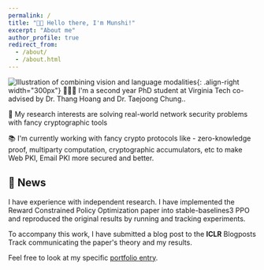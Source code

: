 ```yaml
---
permalink: /
title: "👋🏼 Hello there, I'm Munshi!"
excerpt: "About me"
author_profile: true
redirect_from: 
  - /about/
  - /about.html
---
```




![Illustration of combining vision and language modalities](/images/image_to_text_vis.png){: .align-right width="300px"}
👨🏻‍💻 I'm a second year PhD student at Virginia Tech co-advised by Dr. Thang Hoang and Dr. Taejoong Chung..

🔬 My research interests are solving real-world network security problems with fancy cryptographic tools

📚 I'm currently working with fancy crypto protocols like - zero-knowledge proof, multiparty computation, cryptographic accumulators, etc to make Web PKI, Email PKI more secured and better.



## 📜 News
I have experience with independent research. I have implemented the Reward Constrained Policy Optimization paper into stable-baselines3 PPO and reproduced the original results by running and tracking experiments.

To accompany this work, I have submitted a blog post to the **ICLR** Blogposts Track communicating the paper's theory and my results.

Feel free to look at my specific [portfolio entry](https://sudo-boris.github.io/portfolio/RCPPO/).







